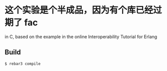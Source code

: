 
这个实验是个半成品，因为有个库已经过期了
fac
=====

in C, based on the example in the online Interoperability Tutorial for Erlang

Build
-----

    $ rebar3 compile
